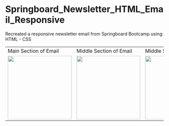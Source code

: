 # Springboard_Newsletter_HTML_Email_Responsive
  Recreated a responsive newsletter email from Springboard Bootcamp using:
  HTML - CSS


<table>
  <tr>
    <td>Main Section of Email</td>
     <td>Middle Section of Email</td>
     <td>Middle Section of Email</td>
     <td>Bottom Section of Email</td>
  </tr>
  <tr>
    <td><img src="img/springboard-top.png" width=202.5 ></td>
    <td><img src="img/springboard-top-middle.png" width=202.5 ></td>
    <td><img src="img/springboard-middle.png" width=202.5 ></td>
    <td><img src="img/springboard-bottom.png" width=202.5 ></td>
  </tr>
 </table>
